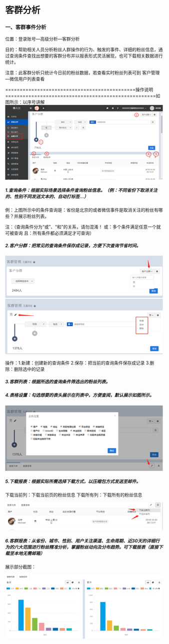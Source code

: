 # 客群分析

### 一、客群事件分析

位置：登录账号—高级分析—客群分析

目的：帮助相关人员分析粉丝人群操作的行为、触发的事件、详细的粉丝信息，通过查询条件查找出想要的客群分布并以报表形式灵活展现，也可下载相关数据进行统计。

注意：此客群分析只统计今日前的粉丝数据，若查看实时粉丝列表可到 客户管理—微信用户列表查看

=============================================操作说明====================================================如图所示：以序号讲解                                                                                                                                                                                         ![](/assets/kequnlist.png)

##### 1.查询条件：根据实际场景选择条件查询粉丝信息。（例：不同省份下取消关注的、性别不同发送文本的、自动打标签...）

例：上图所示中的条件查询是：省份是北京的或者微信事件是取消关注的粉丝有哪些？并展示粉丝列表。

注：（查询条件分为“或”、“和”的关系，请勿混淆！ 或：多个条件满足任意一个就可被查询       且：所有条件都必须满足才可查询）

##### 2.客户分群：把常见的查询条件保存成记录，方便下次查询节省时间。

![](/assets/kehufenqun1.png)![](/assets/kequnfenxi2.png)

操作：1.新建：创建新的查询条件   2.保存：把当前的查询条件保存成记录   3.删除：删除选中的记录

##### 3.客群列表：根据所选的查询条件筛选出的粉丝列表。

##### 4.表格设置：勾选想要的表头展示在列表中，方便查阅，默认展示如图所示。

![](/assets/biaogeshezhi.png)

##### 5.下载报表：根据实际所需选择下载方式，以压缩包方式发送至邮件。

下载当前列：下载当前页的粉丝信息                           下载所有列：下载所有的粉丝信息

![](/assets/xiazai.png)

##### 6.客群报表：从省份、城市、性别、用户关注渠道、生命周期、近30天的详细行为的六大范围进行粉丝精准分析，掌握粉丝动向及分布趋势。可下载报表（直接下载至本地无需邮箱）

展示部分截图：

![](/assets/baobiao.png)

#### 



